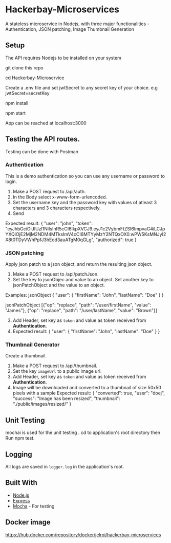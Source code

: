 # Hackerbay-Microservices

A stateless microservice in Nodejs, with three major functionalities - Authentication, JSON patching, Image Thumbnail Generation


## Setup
The API requires Nodejs to be installed on your system

git clone this repo

cd Hackerbay-Microservice

Create a .env file and set jwtSecret to any secret key of your choice.
e.g
jwtSecret=secretKey

npm install

npm start

App can be reached at localhost:3000
 

## Testing the API routes.
Testing can be done with Postman

### Authentication
This is a demo authentication so you can use any username or password to login.
 1. Make a POST request to /api/auth. 
 2. In the Body select x-www-form-urlencoded.
 3. Set the username key and the password key with values of atleast 3 characters and 3 characters respectively.
 4. Send
 
 Expected result:
 {
    "user": "john",
    "token": "eyJhbGciOiJIUzI1NiIsInR5cCI6IkpXVCJ9.eyJ1c2VybmFtZSI6ImpvaG4iLCJpYXQiOjE2MjM2NDM4MTksImV4cCI6MTYyMzY2NTQxOX0.wPW5KsMNJyI2X8t0TDyVWhPpfJ3hEod3auATgM0qGLg",
    "authorized": true
}


 ### JSON patching
Apply json patch to a json object, and return the resulting json object.
 1. Make a POST request to /api/patchJson. 
 2. Set the key to jsonObjec and value to an object. Set another key to jsonPatchObject and the value to an object.

 Examples:
 jsonObject
 { "user": { "firstName": "John", "lastName": "Doe" } }

 jsonPatchObject
 [{"op": "replace", "path": "/user/firstName", "value": "James"}, {"op": "replace", "path": "/user/lastName", "value": "Brown"}]

 3. Add Header, set key as ```token``` and value as token received from **Authentication**.
 4. Expected result:
 { "user": { "firstName": "John", "lastName": "Doe" } }


 ### Thumbnail Generator
Create a thumbnail.
 1. Make a POST request to /api/thumbnail. 
 2. Set the key ```imageUrl``` to a public image url.
 3. Add Header, set key as ```token``` and value as token received from **Authentication**.
 4. Image will be downloaded and converted to a thumbnail of size 50x50 pixels with a sample Expected result:
 {
    "converted": true,
    "user": "doej",
    "success": "Image has been resized",
    "thumbnail": "./public/images/resized/"
 }


## Unit Testing
mochai is used for the unit testing .
cd to application's root directory then Run npm test.

## Logging
All logs are saved in ```logger.log``` in the application's root.


## Built With
 * [Node.js](https://nodejs.org)
 * [Express](https://expressjs.com/)
 * [Mocha](https://mochajs.org/) - For testing



## Docker image
https://hub.docker.com/repository/docker/jelroi/hackerbay-microservices

